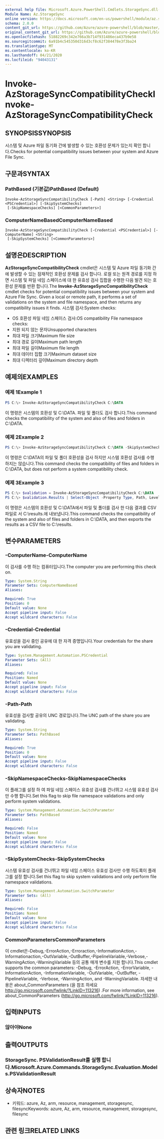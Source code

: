 ```yaml
---
external help file: Microsoft.Azure.PowerShell.Cmdlets.StorageSync.dll-Help.xml
Module Name: Az.StorageSync
online version: https://docs.microsoft.com/en-us/powershell/module/az.storagesync/invoke-azstoragesynccompatibilitycheck
schema: 2.0.0
content_git_url: https://github.com/Azure/azure-powershell/blob/master/src/StorageSync/StorageSync/help/Invoke-AzStorageSyncCompatibilityCheck.md
original_content_git_url: https://github.com/Azure/azure-powershell/blob/master/src/StorageSync/StorageSync/help/Invoke-AzStorageSyncCompatibilityCheck.md
ms.openlocfilehash: 51882269c342e766a3b714f931486eca437b9e58
ms.sourcegitcommit: 6a91b4c545350d316d3cf8c62f384478e3f3ba24
ms.translationtype: MT
ms.contentlocale: ko-KR
ms.lasthandoff: 04/21/2020
ms.locfileid: "94043131"
---
```

# <span data-ttu-id="b12e2-101">Invoke-AzStorageSyncCompatibilityCheck</span><span class="sxs-lookup"><span data-stu-id="b12e2-101">Invoke-AzStorageSyncCompatibilityCheck</span></span>

## <span data-ttu-id="b12e2-102">SYNOPSIS</span><span class="sxs-lookup"><span data-stu-id="b12e2-102">SYNOPSIS</span></span>
<span data-ttu-id="b12e2-103">시스템 및 Azure 파일 동기화 간에 발생할 수 있는 호환성 문제가 있는지 확인 합니다.</span><span class="sxs-lookup"><span data-stu-id="b12e2-103">Checks for potential compatibility issues between your system and Azure File Sync.</span></span>

## <span data-ttu-id="b12e2-104">구문과</span><span class="sxs-lookup"><span data-stu-id="b12e2-104">SYNTAX</span></span>

### <span data-ttu-id="b12e2-105">PathBased (기본값)</span><span class="sxs-lookup"><span data-stu-id="b12e2-105">PathBased (Default)</span></span>
```
Invoke-AzStorageSyncCompatibilityCheck [-Path] <String> [-Credential <PSCredential>] [-SkipSystemChecks]
 [-SkipNamespaceChecks] [<CommonParameters>]
```

### <span data-ttu-id="b12e2-106">ComputerNameBased</span><span class="sxs-lookup"><span data-stu-id="b12e2-106">ComputerNameBased</span></span>
```
Invoke-AzStorageSyncCompatibilityCheck [-Credential <PSCredential>] [-ComputerName] <String>
 [-SkipSystemChecks] [<CommonParameters>]
```

## <span data-ttu-id="b12e2-107">설명은</span><span class="sxs-lookup"><span data-stu-id="b12e2-107">DESCRIPTION</span></span>
<span data-ttu-id="b12e2-108">**AzStorageSyncCompatibilityCheck** cmdlet은 시스템 및 Azure 파일 동기화 간에 발생할 수 있는 잠재적인 호환성 문제를 검사 합니다. 로컬 또는 원격 경로를 지정 하면 시스템 및 파일 네임 스페이스에 대 한 유효성 검사 집합을 수행한 다음 발견 되는 호환성 문제를 반환 합니다.</span><span class="sxs-lookup"><span data-stu-id="b12e2-108">The **Invoke-AzStorageSyncCompatibilityCheck** cmdlet checks for potential compatibility issues between your system and Azure File Sync. Given a local or remote path, it performs a set of validations on the system and file namespace, and then returns any compatibility issues it finds.</span></span>
<span data-ttu-id="b12e2-109">시스템 검사:</span><span class="sxs-lookup"><span data-stu-id="b12e2-109">System checks:</span></span>
- <span data-ttu-id="b12e2-110">OS 호환성 파일 네임 스페이스 검사:</span><span class="sxs-lookup"><span data-stu-id="b12e2-110">OS compatibility File namespace checks:</span></span>
- <span data-ttu-id="b12e2-111">지원 되지 않는 문자</span><span class="sxs-lookup"><span data-stu-id="b12e2-111">Unsupported characters</span></span>
- <span data-ttu-id="b12e2-112">최대 파일 크기</span><span class="sxs-lookup"><span data-stu-id="b12e2-112">Maximum file size</span></span>
- <span data-ttu-id="b12e2-113">최대 경로 길이</span><span class="sxs-lookup"><span data-stu-id="b12e2-113">Maximum path length</span></span>
- <span data-ttu-id="b12e2-114">최대 파일 길이</span><span class="sxs-lookup"><span data-stu-id="b12e2-114">Maximum file length</span></span>
- <span data-ttu-id="b12e2-115">최대 데이터 집합 크기</span><span class="sxs-lookup"><span data-stu-id="b12e2-115">Maximum dataset size</span></span>
- <span data-ttu-id="b12e2-116">최대 디렉터리 깊이</span><span class="sxs-lookup"><span data-stu-id="b12e2-116">Maximum directory depth</span></span>

## <span data-ttu-id="b12e2-117">예제의</span><span class="sxs-lookup"><span data-stu-id="b12e2-117">EXAMPLES</span></span>

### <span data-ttu-id="b12e2-118">예제 1</span><span class="sxs-lookup"><span data-stu-id="b12e2-118">Example 1</span></span>
```powershell
PS C:\> Invoke-AzStorageSyncCompatibilityCheck C:\DATA
```

<span data-ttu-id="b12e2-119">이 명령은 시스템의 호환성 및 C:\DATA. 파일 및 폴더도 검사 합니다.</span><span class="sxs-lookup"><span data-stu-id="b12e2-119">This command checks the compatibility of the system and also of files and folders in C:\DATA.</span></span>

### <span data-ttu-id="b12e2-120">예제 2</span><span class="sxs-lookup"><span data-stu-id="b12e2-120">Example 2</span></span>
```powershell
PS C:\> Invoke-AzStorageSyncCompatibilityCheck C:\DATA -SkipSystemChecks
```

<span data-ttu-id="b12e2-121">이 명령은 C:\DATA의 파일 및 폴더 호환성을 검사 하지만 시스템 호환성 검사를 수행 하지는 않습니다.</span><span class="sxs-lookup"><span data-stu-id="b12e2-121">This command checks the compatibility of files and folders in C:\DATA, but does not perform a system compatibility check.</span></span>

### <span data-ttu-id="b12e2-122">예제 3</span><span class="sxs-lookup"><span data-stu-id="b12e2-122">Example 3</span></span>
```powershell
PS C:\> $validation = Invoke-AzStorageSyncCompatibilityCheck C:\DATA
PS C:\> $validation.Results | Select-Object -Property Type, Path, Level, Description, Result | Export-Csv -Path C:\results.csv -Encoding utf8
```

<span data-ttu-id="b12e2-123">이 명령은 시스템의 호환성 및 C:\DATA에서 파일 및 폴더를 검사 한 다음 결과를 CSV 파일로 서 C:\results.에 내보냅니다.</span><span class="sxs-lookup"><span data-stu-id="b12e2-123">This command checks the compatibility of the system and also of files and folders in C:\DATA, and then exports the results as a CSV file to C:\results.</span></span>

## <span data-ttu-id="b12e2-124">변수</span><span class="sxs-lookup"><span data-stu-id="b12e2-124">PARAMETERS</span></span>

### <span data-ttu-id="b12e2-125">-ComputerName</span><span class="sxs-lookup"><span data-stu-id="b12e2-125">-ComputerName</span></span>
<span data-ttu-id="b12e2-126">이 검사를 수행 하는 컴퓨터입니다.</span><span class="sxs-lookup"><span data-stu-id="b12e2-126">The computer you are performing this check on.</span></span>

```yaml
Type: System.String
Parameter Sets: ComputerNameBased
Aliases:

Required: True
Position: 0
Default value: None
Accept pipeline input: False
Accept wildcard characters: False
```

### <span data-ttu-id="b12e2-127">-Credential</span><span class="sxs-lookup"><span data-stu-id="b12e2-127">-Credential</span></span>
<span data-ttu-id="b12e2-128">유효성을 검사 중인 공유에 대 한 자격 증명입니다.</span><span class="sxs-lookup"><span data-stu-id="b12e2-128">Your credentials for the share you are validating.</span></span>

```yaml
Type: System.Management.Automation.PSCredential
Parameter Sets: (All)
Aliases:

Required: False
Position: Named
Default value: None
Accept pipeline input: False
Accept wildcard characters: False
```

### <span data-ttu-id="b12e2-129">-Path</span><span class="sxs-lookup"><span data-stu-id="b12e2-129">-Path</span></span>
<span data-ttu-id="b12e2-130">유효성을 검사할 공유의 UNC 경로입니다.</span><span class="sxs-lookup"><span data-stu-id="b12e2-130">The UNC path of the share you are validating.</span></span>

```yaml
Type: System.String
Parameter Sets: PathBased
Aliases:

Required: True
Position: 0
Default value: None
Accept pipeline input: False
Accept wildcard characters: False
```

### <span data-ttu-id="b12e2-131">-SkipNamespaceChecks</span><span class="sxs-lookup"><span data-stu-id="b12e2-131">-SkipNamespaceChecks</span></span>
<span data-ttu-id="b12e2-132">이 플래그를 설정 하 여 파일 네임 스페이스 유효성 검사를 건너뛰고 시스템 유효성 검사만 수행 합니다.</span><span class="sxs-lookup"><span data-stu-id="b12e2-132">Set this flag to skip file namespace validations and only perform system validations.</span></span>

```yaml
Type: System.Management.Automation.SwitchParameter
Parameter Sets: PathBased
Aliases:

Required: False
Position: Named
Default value: None
Accept pipeline input: False
Accept wildcard characters: False
```

### <span data-ttu-id="b12e2-133">-SkipSystemChecks</span><span class="sxs-lookup"><span data-stu-id="b12e2-133">-SkipSystemChecks</span></span>
<span data-ttu-id="b12e2-134">시스템 유효성 검사를 건너뛰고 파일 네임 스페이스 유효성 검사만 수행 하도록이 플래그를 설정 합니다.</span><span class="sxs-lookup"><span data-stu-id="b12e2-134">Set this flag to skip system validations and only perform file namespace validations.</span></span>

```yaml
Type: System.Management.Automation.SwitchParameter
Parameter Sets: (All)
Aliases:

Required: False
Position: Named
Default value: None
Accept pipeline input: False
Accept wildcard characters: False
```

### <span data-ttu-id="b12e2-135">CommonParameters</span><span class="sxs-lookup"><span data-stu-id="b12e2-135">CommonParameters</span></span>
<span data-ttu-id="b12e2-136">이 cmdlet은-Debug,-ErrorAction,-Erroraction,-InformationAction,-Informationaction,-OutVariable,-OutBuffer,-PipelineVariable,-Verbose,-WarningAction,-WarningVariable 등의 공통 매개 변수를 지원 합니다.</span><span class="sxs-lookup"><span data-stu-id="b12e2-136">This cmdlet supports the common parameters: -Debug, -ErrorAction, -ErrorVariable, -InformationAction, -InformationVariable, -OutVariable, -OutBuffer, -PipelineVariable, -Verbose, -WarningAction, and -WarningVariable.</span></span> <span data-ttu-id="b12e2-137">자세한 내용은 about_CommonParameters (을 참조 하세요 http://go.microsoft.com/fwlink/?LinkID=113216) .</span><span class="sxs-lookup"><span data-stu-id="b12e2-137">For more information, see about_CommonParameters (http://go.microsoft.com/fwlink/?LinkID=113216).</span></span>

## <span data-ttu-id="b12e2-138">입력</span><span class="sxs-lookup"><span data-stu-id="b12e2-138">INPUTS</span></span>

### <span data-ttu-id="b12e2-139">않아야</span><span class="sxs-lookup"><span data-stu-id="b12e2-139">None</span></span>

## <span data-ttu-id="b12e2-140">출력</span><span class="sxs-lookup"><span data-stu-id="b12e2-140">OUTPUTS</span></span>

### <span data-ttu-id="b12e2-141">StorageSync. PSValidationResult를 실행 합니다.</span><span class="sxs-lookup"><span data-stu-id="b12e2-141">Microsoft.Azure.Commands.StorageSync.Evaluation.Models.PSValidationResult</span></span>

## <span data-ttu-id="b12e2-142">상속자</span><span class="sxs-lookup"><span data-stu-id="b12e2-142">NOTES</span></span>
* <span data-ttu-id="b12e2-143">키워드: azure, Az, arm, resource, management, storagesync, filesync</span><span class="sxs-lookup"><span data-stu-id="b12e2-143">Keywords: azure, Az, arm, resource, management, storagesync, filesync</span></span>

## <span data-ttu-id="b12e2-144">관련 링크</span><span class="sxs-lookup"><span data-stu-id="b12e2-144">RELATED LINKS</span></span>

